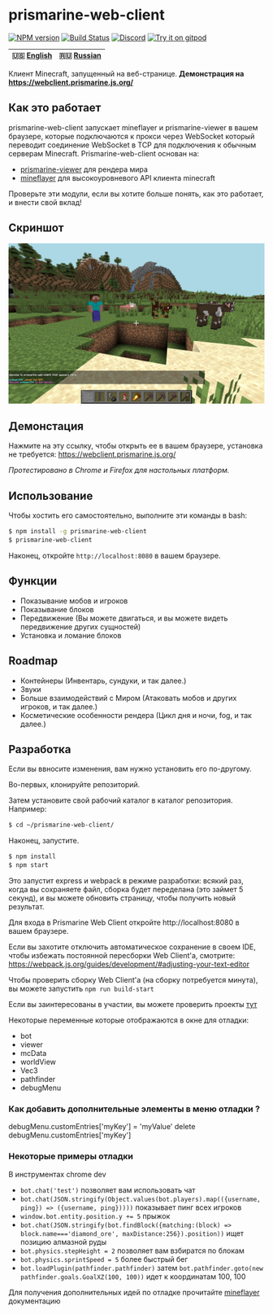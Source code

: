 # prismarine-web-client
[![NPM version](https://img.shields.io/npm/v/prismarine-web-client.svg)](http://npmjs.com/package/prismarine-web-client)
[![Build Status](https://github.com/PrismarineJS/prismarine-web-client/workflows/CI/badge.svg)](https://github.com/PrismarineJS/prismarine-web-client/actions?query=workflow%3A%22CI%22)
[![Discord](https://img.shields.io/badge/chat-on%20discord-brightgreen.svg)](https://discord.gg/GsEFRM8)
[![Try it on gitpod](https://img.shields.io/badge/try-on%20gitpod-brightgreen.svg)](https://gitpod.io/#https://github.com/PrismarineJS/prismarine-web-client)

| 🇺🇸 [English](README.md) | 🇷🇺 [Russian](README_RU.md) |
| ----------------------- | -------------------------- |

Клиент Minecraft, запущенный на веб-странице. **Демонстрация на https://webclient.prismarine.js.org/**


## Как это работает
prismarine-web-client запускает mineflayer и prismarine-viewer в вашем браузере, которые подключаются к прокси через WebSocket
который переводит соединение WebSocket в TCP для подключения к обычным серверам Minecraft. Prismarine-web-client основан на:
* [prismarine-viewer](https://github.com/PrismarineJS/prismarine-viewer) для рендера мира
* [mineflayer](https://github.com/PrismarineJS/mineflayer) для высокоуровневого API клиента minecraft

Проверьте эти модули, если вы хотите больше понять, как это работает, и внести свой вклад!

## Скриншот
![Screenshot of prismarine-web-client in action](screenshot.png)

## Демонстация
Нажмите на эту ссылку, чтобы открыть ее в вашем браузере, установка не требуется: https://webclient.prismarine.js.org/

*Протестировано в Chrome и Firefox для настольных платформ.*

## Использование
Чтобы хостить его самостоятельно, выполните эти команды в bash:
```bash
$ npm install -g prismarine-web-client
$ prismarine-web-client
``` 
Наконец, откройте `http://localhost:8080` в вашем браузере.

## Функции

* Показывание мобов и игроков
* Показывание блоков 
* Передвижение (Вы можете двигаться, и вы можете видеть передвижение других сущностей)
* Установка и ломание блоков

## Roadmap
* Контейнеры (Инвентарь, сундуки, и так далее.)
* Звуки
* Больше взаимодействий с Миром (Атаковать мобов и других игроков, и так далее.)
* Косметические особенности рендера (Цикл дня и ночи, fog, и так далее.)

## Разработка

Если вы ввносите изменения, вам нужно установить его по-другому.

Во-первых, клонируйте репозиторий.

Затем установите свой рабочий каталог в каталог репозитория. Например:
```bash
$ cd ~/prismarine-web-client/
```

Наконец, запустите.

```bash
$ npm install
$ npm start
```

Это запустит express и webpack в режиме разработки: всякий раз, когда вы сохраняете файл, сборка будет переделана (это займет 5 секунд),
и вы можете обновить страницу, чтобы получить новый результат.

Для входа в Prismarine Web Client откройте http://localhost:8080 в вашем браузере.

Если вы захотите отключить автоматическое сохранение в своем IDE, чтобы избежать постоянной пересборки Web Client'а, смотрите: https://webpack.js.org/guides/development/#adjusting-your-text-editor

Чтобы проверить сборку Web Client'а (на сборку потребуется минута), вы можете запустить `npm run build-start`

Если вы заинтересованы в участии, вы можете проверить проекты [тут](https://github.com/PrismarineJS/prismarine-web-client/projects)

Некоторые переменные которые отображаются в окне для отладки:
* bot
* viewer
* mcData
* worldView
* Vec3
* pathfinder
* debugMenu

### Как добавить дополнительные элементы в меню отладки ?

debugMenu.customEntries['myKey'] = 'myValue'
delete debugMenu.customEntries['myKey']

### Некоторые примеры отладки

В инструментах chrome dev

* `bot.chat('test')` позволяет вам использовать чат
* `bot.chat(JSON.stringify(Object.values(bot.players).map(({username, ping}) => ({username, ping}))))` показывает пинг всех игроков
* `window.bot.entity.position.y += 5` прыжок
* `bot.chat(JSON.stringify(bot.findBlock({matching:(block) => block.name==='diamond_ore', maxDistance:256}).position))` ищет позицию алмазной руды
* `bot.physics.stepHeight = 2` позволяет вам взбиратся по блокам
* `bot.physics.sprintSpeed = 5` более быстрый бег
* `bot.loadPlugin(pathfinder.pathfinder)` затем `bot.pathfinder.goto(new pathfinder.goals.GoalXZ(100, 100))` идет к координатам 100, 100

Для получения дополнительных идей по отладке прочитайте [mineflayer](https://github.com/PrismarineJS/mineflayer) документацию
